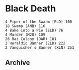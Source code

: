 # Black Death
```
4 Piper of the Swarm (ELD) 100
18 Swamp (ANB) 116
4 Bake into a Pie (ELD) 76
4 Murder (M20) 109
26 Rat Colony (DAR) 101
2 Heraldic Banner (ELD) 222
2 Vanquisher's Banner (XLN) 251
```
## Archive